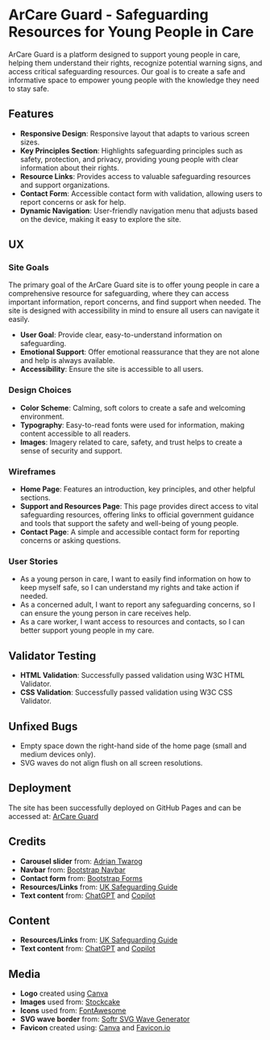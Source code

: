 # ArCare Guard - Safeguarding Resources for Young People in Care

ArCare Guard is a platform designed to support young people in care, helping them understand their rights, recognize potential warning signs, and access critical safeguarding resources. Our goal is to create a safe and informative space to empower young people with the knowledge they need to stay safe.

## Features

- **Responsive Design**: Responsive layout that adapts to various screen sizes.
- **Key Principles Section**: Highlights safeguarding principles such as safety, protection, and privacy, providing young people with clear information about their rights.
- **Resource Links**: Provides access to valuable safeguarding resources and support organizations.
- **Contact Form**: Accessible contact form with validation, allowing users to report concerns or ask for help.
- **Dynamic Navigation**: User-friendly navigation menu that adjusts based on the device, making it easy to explore the site.

## UX

### Site Goals

The primary goal of the ArCare Guard site is to offer young people in care a comprehensive resource for safeguarding, where they can access important information, report concerns, and find support when needed. The site is designed with accessibility in mind to ensure all users can navigate it easily.

- **User Goal**: Provide clear, easy-to-understand information on safeguarding.
- **Emotional Support**: Offer emotional reassurance that they are not alone and help is always available.
- **Accessibility**: Ensure the site is accessible to all users.

### Design Choices

- **Color Scheme**: Calming, soft colors to create a safe and welcoming environment.
- **Typography**: Easy-to-read fonts were used for information, making content accessible to all readers.
- **Images**: Imagery related to care, safety, and trust helps to create a sense of security and support.

### Wireframes

- **Home Page**: Features an introduction, key principles, and other helpful sections.
- **Support and Resources Page**: This page provides direct access to vital safeguarding resources, offering links to official government guidance and tools that support the safety and well-being of young people.
- **Contact Page**: A simple and accessible contact form for reporting concerns or asking questions.

### User Stories

- As a young person in care, I want to easily find information on how to keep myself safe, so I can understand my rights and take action if needed.
- As a concerned adult, I want to report any safeguarding concerns, so I can ensure the young person in care receives help.
- As a care worker, I want access to resources and contacts, so I can better support young people in my care.

## Validator Testing

- **HTML Validation**: Successfully passed validation using W3C HTML Validator.
- **CSS Validation**: Successfully passed validation using W3C CSS Validator.

## Unfixed Bugs

- Empty space down the right-hand side of the home page (small and medium devices only).
- SVG waves do not align flush on all screen resolutions.

## Deployment

The site has been successfully deployed on GitHub Pages and can be accessed at: [ArCare Guard](https://rayet01.github.io/ArCare-Guard/index.html)

## Credits

- **Carousel slider** from: [Adrian Twarog](https://dev.to/adriantwarog/carousel-slider-tutorial-bootstrap-5-37ha)
- **Navbar** from: [Bootstrap Navbar](https://getbootstrap.com/docs/5.0/components/navbar/)
- **Contact form** from: [Bootstrap Forms](https://getbootstrap.com/docs/5.0/forms/)
- **Resources/Links** from: [UK Safeguarding Guide](https://www.gov.uk/guidance/district-provision-tool/safeguarding)
- **Text content** from: [ChatGPT](https://chatgpt.com) and [Copilot](https://copilot.microsoft.com)

## Content

- **Resources/Links** from: [UK Safeguarding Guide](https://www.gov.uk/guidance/district-provision-tool/safeguarding)
- **Text content** from: [ChatGPT](https://chatgpt.com) and [Copilot](https://copilot.microsoft.com)

## Media

- **Logo** created using [Canva](https://www.canva.com)
- **Images** used from: [Stockcake](https://www.stockcake.com)
- **Icons** used from: [FontAwesome](https://fontawesome.com)
- **SVG wave border** from: [Softr SVG Wave Generator](https://www.softr.io/tools/svg-wave-generator)
- **Favicon** created using: [Canva](https://www.canva.com) and [Favicon.io](https://favicon.io/favicon-converter)
